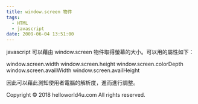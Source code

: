 ```yaml
---
title: window.screen 物件
tags:
  - HTML
  - javascript
date: 2009-06-04 13:51:00
---
```


javascript 可以藉由 window.screen 物件取得螢幕的大小。可以用的屬性如下：

window.screen.width
window.screen.height
window.screen.colorDepth
window.screen.availWidth
window.screen.availHeight 

因此可以藉此測知使用者電腦的解析度，進而進行調整。<div class="blogger-post-footer">Copyright © 2018 helloworld4u.com All rights reserved.</div>